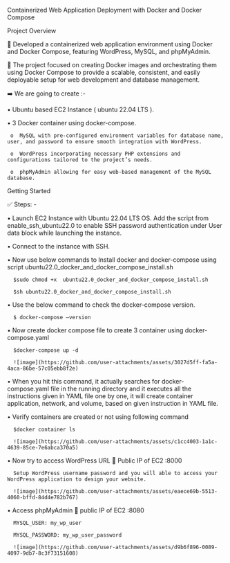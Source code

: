 Containerized Web Application Deployment with Docker and Docker Compose

Project Overview

🚀 Developed a containerized web application environment using Docker and Docker Compose, featuring WordPress, MySQL, and phpMyAdmin. 

🚀 The project focused on creating Docker images and orchestrating them using Docker Compose to provide a scalable, consistent, and easily deployable setup for web development and database management.

➡️ We are going to create :-

•	Ubuntu based EC2 Instance ( ubuntu 22.04 LTS ).

•	3 Docker container using docker-compose.

     o	MySQL with pre-configured environment variables for database name, user, and password to ensure smooth integration with WordPress.
             
     o	WordPress incorporating necessary PHP extensions and configurations tailored to the project’s needs.
             
     o	phpMyAdmin allowing for easy web-based management of the MySQL database.

Getting Started

✅ Steps: -

•	Launch EC2 Instance with Ubuntu 22.04 LTS OS.  Add the script from enable_ssh_ubuntu22.0 to enable SSH password authentication under User data block while launching the instance.

•	Connect to the instance with SSH.

•	Now use below commands to Install docker and docker-compose using script ubuntu22.0_docker_and_docker_compose_install.sh

      $sudo chmod +x  ubuntu22.0_docker_and_docker_compose_install.sh

      $sh ubuntu22.0_docker_and_docker_compose_install.sh

•	Use the below command to check the docker-compose version.

      $ docker-compose –version

•	Now create docker compose file to create 3 container using docker-compose.yaml

      $docker-compose up -d

      ![image](https://github.com/user-attachments/assets/3027d5ff-fa5a-4aca-86be-57c05ebb8f2e)

 
•	When you hit this command, it actually searches for docker-compose.yaml file in the running directory and it executes all the instructions given in YAML file one by one, it will create container application, network, and volume, based on given instruction in YAML file.

•	Verify containers are created or not using following command

      $docker container ls

      ![image](https://github.com/user-attachments/assets/c1cc4003-1a1c-4639-85ce-7e6abca370a5)


•	Now try to access WordPress URL  Public IP of EC2 :8000

      Setup WordPress username password and you will able to access your WordPress application to design your website.

      ![image](https://github.com/user-attachments/assets/eaece69b-5513-4060-bffd-84d4e782b767)

  

•	Access phpMyAdmin  public IP of EC2 :8080

      MYSQL_USER: my_wp_user

      MYSQL_PASSWORD: my_wp_user_password

      ![image](https://github.com/user-attachments/assets/d9b6f896-0089-4097-9db7-8c3f73151608)


  
